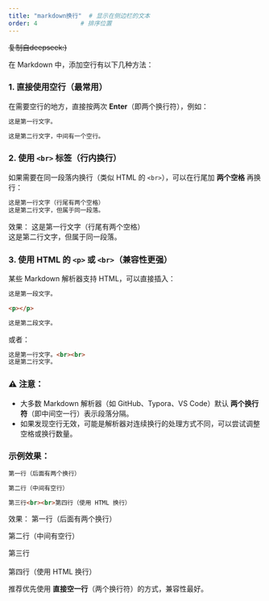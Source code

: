 ```yaml
---
title: "markdown换行"  # 显示在侧边栏的文本
order: 4            # 排序位置
---
```

~~复制自deepseek:)~~

在 Markdown 中，添加空行有以下几种方法：

### 1. **直接使用空行**（最常用）
在需要空行的地方，直接按两次 **Enter**（即两个换行符），例如：
```markdown
这是第一行文字。

这是第二行文字，中间有一个空行。
```

### 2. **使用 `<br>` 标签**（行内换行）
如果需要在同一段落内换行（类似 HTML 的 `<br>`），可以在行尾加 **两个空格** 再换行：
```markdown
这是第一行文字（行尾有两个空格）  
这是第二行文字，但属于同一段落。
```
效果：
这是第一行文字（行尾有两个空格）  
这是第二行文字，但属于同一段落。

### 3. **使用 HTML 的 `<p>` 或 `<br>`**（兼容性更强）
某些 Markdown 解析器支持 HTML，可以直接插入：
```markdown
这是第一段文字。

<p></p>

这是第二段文字。
```
或者：
```markdown
这是第一行文字。<br><br>
这是第二行文字。
```

### ⚠️ 注意：
- 大多数 Markdown 解析器（如 GitHub、Typora、VS Code）默认 **两个换行符**（即中间空一行）表示段落分隔。
- 如果发现空行无效，可能是解析器对连续换行的处理方式不同，可以尝试调整空格或换行数量。

### 示例效果：
```markdown
第一行（后面有两个换行）

第二行（中间有空行）

第三行<br><br>第四行（使用 HTML 换行）
```
效果：
第一行（后面有两个换行）

第二行（中间有空行）

第三行<br><br>第四行（使用 HTML 换行）

推荐优先使用 **直接空一行**（两个换行符）的方式，兼容性最好。